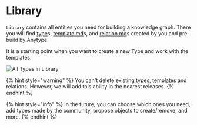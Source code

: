 # Library

`Library` contains all entities you need for building a knowledge graph. There you will find [type](../fundamentals/type/ "mention")s, [template.md](../fundamentals/type/template.md "mention")s, and [relation.md](../fundamentals/relation.md "mention")s created by you and pre-build by Anytype.

It is a starting point when you want to create a new Type and work with the templates.

![All Types in Library](<../.gitbook/assets/CleanShot 2021-09-09 at 14.25.08 (1).gif>)

{% hint style="warning" %}
You can't delete existing types, templates and relations. However, we will add this ability in the nearest releases.
{% endhint %}

{% hint style="info" %}
In the future, you can choose which ones you need, add types made by the community, propose objects to create/remove, and more.
{% endhint %}

